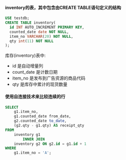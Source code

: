 #### inventory的表，其中包含由CREATE TABLE语句定义的结构
```sql
USE testdb;
CREATE TABLE inventory(
  id INT AUTO_INCREMENT PRIMARY KEY,
  counted_date date NOT NULL,
  item_no VARCHAR(20) NOT NULL,
  qty int(11) NOT NULL
);
```

库存(inventory)表中:
- id 是自动增量列
- count_date 是计数日期
- item_no 是发布到广告资源的商品代码
- qty 是库存中累计的现货数量

#### 使用自连接技术来比较连续的行
```sql
SELECT
    g1.item_no,
    g1.counted_date from_date,
    g2.counted_date to_date,
    (g2.qty - g1.qty) AS receipt_qty
FROM
    inventory g1
        INNER JOIN
    inventory g2 ON g2.id = g1.id + 1
WHERE
    g1.item_no = 'A';
```
